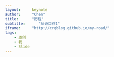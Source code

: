 ```yaml
---
layout:     keynote
author:     "Chen"
title:      "历程"
subtitle:      "屎诗巨作1"
iframe:     "http://crqblog.github.io/my-road/"
tags:
    - 原创
    - 我
    - Slide
---
```

